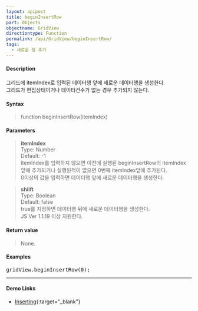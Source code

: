 ```yaml
---
layout: apipost
title: beginInsertRow
part: Objects
objectname: GridView
directiontype: Function
permalink: /api/GridView/beginInsertRow/
tags: 
  - 새로운 행 추가
---
```



#### Description

 그리드에 itemIndex로 입력된 데이터행 앞에 새로운 데이터행을 생성한다.  
 그리드가 편집상태이거나 데이터건수가 없는 경우 추가되지 않는다.

#### Syntax

> function beginInsertRow(itemIndex)

#### Parameters

> **itemIndex**  
> Type: Number  
> Default: -1  
> itemIndex를 입력하지 않으면 이전에 실행된 beginInsertRow의 itemIndex 앞에 추가되거나 실행된적이 없으면 0번째 itemIndex앞에 추가된다.  
> 0이상의 값을 입력하면 데이터행 앞에 새로운 데이터행을 생성한다.

> **shiift**  
> Type: Boolean  
> Default: false   
> true를 지정하면 데이터행 뒤에 새로운 데이터행을 생성한다.  
> JS Ver 1.1.19 이상 지원한다.  

#### Return value

> None.

#### Examples 

<pre class="prettyprint">
gridView.beginInsertRow(0);
</pre>

---

#### Demo Links

* [Inserting](http://demo.realgrid.com/Demo/Inserting){:target="_blank"} 
